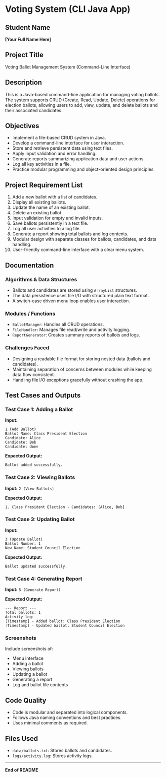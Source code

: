 
# Voting System (CLI Java App)

## Student Name
**[Your Full Name Here]**

## Project Title
Voting Ballot Management System (Command-Line Interface)

## Description
This is a Java-based command-line application for managing voting ballots. The system supports CRUD (Create, Read, Update, Delete) operations for election ballots, allowing users to add, view, update, and delete ballots and their associated candidates.

## Objectives
- Implement a file-based CRUD system in Java.
- Develop a command-line interface for user interaction.
- Store and retrieve persistent data using text files.
- Apply input validation and error handling.
- Generate reports summarizing application data and user actions.
- Log all key activities in a file.
- Practice modular programming and object-oriented design principles.

## Project Requirement List
1. Add a new ballot with a list of candidates.
2. Display all existing ballots.
3. Update the name of an existing ballot.
4. Delete an existing ballot.
5. Input validation for empty and invalid inputs.
6. Save ballots persistently in a text file.
7. Log all user activities to a log file.
8. Generate a report showing total ballots and log contents.
9. Modular design with separate classes for ballots, candidates, and data handling.
10. User-friendly command-line interface with a clear menu system.

## Documentation

### Algorithms & Data Structures
- Ballots and candidates are stored using `ArrayList` structures.
- The data persistence uses file I/O with structured plain text format.
- A switch-case driven menu loop enables user interaction.

### Modules / Functions
- `BallotManager`: Handles all CRUD operations.
- `FileHandler`: Manages file read/write and activity logging.
- `ReportGenerator`: Creates summary reports of ballots and logs.

### Challenges Faced
- Designing a readable file format for storing nested data (ballots and candidates).
- Maintaining separation of concerns between modules while keeping data flow consistent.
- Handling file I/O exceptions gracefully without crashing the app.

## Test Cases and Outputs

### Test Case 1: Adding a Ballot
**Input:**
```
1 (Add Ballot)
Ballot Name: Class President Election
Candidate: Alice
Candidate: Bob
Candidate: done
```

**Expected Output:**
```
Ballot added successfully.
```

### Test Case 2: Viewing Ballots
**Input:** `2 (View Ballots)`

**Expected Output:**
```
1. Class President Election - Candidates: [Alice, Bob]
```

### Test Case 3: Updating Ballot
**Input:**
```
3 (Update Ballot)
Ballot Number: 1
New Name: Student Council Election
```

**Expected Output:**
```
Ballot updated successfully.
```

### Test Case 4: Generating Report
**Input:** `5 (Generate Report)`

**Expected Output:**
```
--- Report ---
Total ballots: 1
Activity log:
[Timestamp] - Added ballot: Class President Election
[Timestamp] - Updated ballot: Student Council Election
```

### Screenshots
Include screenshots of:
- Menu interface
- Adding a ballot
- Viewing ballots
- Updating a ballot
- Generating a report
- Log and ballot file contents

## Code Quality
- Code is modular and separated into logical components.
- Follows Java naming conventions and best practices.
- Uses minimal comments as required.

## Files Used
- `data/ballots.txt`: Stores ballots and candidates.
- `logs/activity.log`: Stores activity logs.

---

**End of README**
